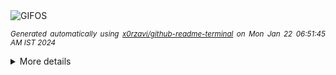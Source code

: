 <div align="justify">
<picture>
    <source media="(prefers-color-scheme: dark)" srcset="https://i.ibb.co/pRJHCDp/output-gif.gif">
    <source media="(prefers-color-scheme: light)" srcset="https://i.ibb.co/pRJHCDp/output-gif.gif">
    <img alt="GIFOS" src="https://i.ibb.co/pRJHCDp/output-gif.gif">
</picture>

<sub><i>Generated automatically using [x0rzavi/github-readme-terminal](https://github.com/x0rzavi/github-readme-terminal) on Mon Jan 22 06:51:45 AM IST 2024</i></sub>

<details>
<summary>More details</summary>

</details>
</div>

<!-- Image deletion URL: https://ibb.co/QCrWsBG/e79b7e966e58e953e23ce1ed36d3e0f9 -->